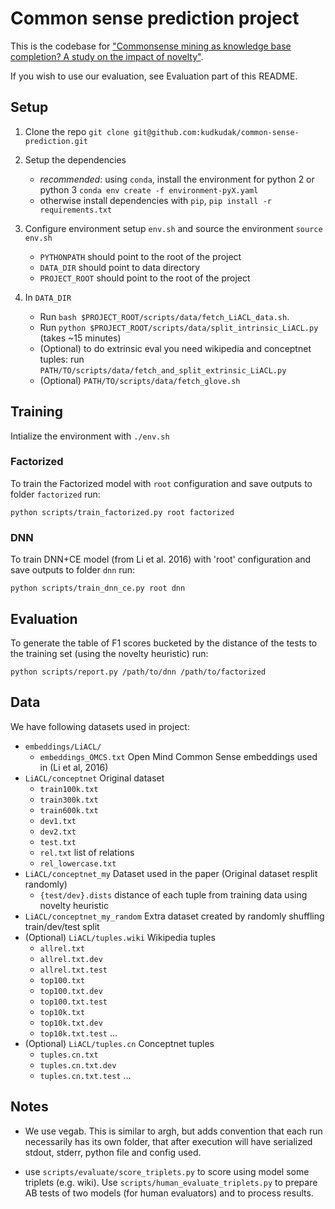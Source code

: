 # Common sense prediction project

This is the codebase for ["Commonsense mining as knowledge base completion? A study on the impact of novelty"](https://arxiv.org/pdf/1804.09259.pdf).

If you wish to use our evaluation, see Evaluation part of this README.

## Setup

1. Clone the repo `git clone git@github.com:kudkudak/common-sense-prediction.git`

2. Setup the dependencies
    * *recommended*: using `conda`, install the environment for python 2 or python 3 `conda env create -f environment-pyX.yaml`
    * otherwise install dependencies with `pip`, `pip install -r requirements.txt`

3. Configure environment setup `env.sh` and source the environment `source env.sh`
    * `PYTHONPATH` should point to the root of the project
    * `DATA_DIR` should point to data directory
    * `PROJECT_ROOT` should point to the root of the project

4. In `DATA_DIR`
    * Run `bash $PROJECT_ROOT/scripts/data/fetch_LiACL_data.sh`.
    * Run `python $PROJECT_ROOT/scripts/data/split_intrinsic_LiACL.py ` (takes ~15 minutes)
    * (Optional) to do extrinsic eval you need wikipedia and conceptnet tuples: run `PATH/TO/scripts/data/fetch_and_split_extrinsic_LiACL.py `
    * (Optional) `PATH/TO/scripts/data/fetch_glove.sh`

## Training

Intialize the environment with `./env.sh`

### Factorized
To train the Factorized model with `root` configuration and save outputs to folder `factorized` run:

``python scripts/train_factorized.py root factorized``

### DNN
To train DNN+CE model (from Li et al. 2016) with 'root' configuration and save outputs to folder `dnn` run: 

``python scripts/train_dnn_ce.py root dnn``


## Evaluation

To generate the table of F1 scores bucketed by the distance of the tests to the training set (using the novelty heuristic) run:

``python scripts/report.py /path/to/dnn /path/to/factorized``


## Data

We have following datasets used in project:

* `embeddings/LiACL/`
    * `embeddings_OMCS.txt` Open Mind Common Sense embeddings used in (Li et al, 2016)
* `LiACL/conceptnet` Original dataset
    * `train100k.txt`
    * `train300k.txt`
    * `train600k.txt`
    * `dev1.txt`
    * `dev2.txt`
    * `test.txt`
    * `rel.txt` list of relations
    * `rel_lowercase.txt`
* `LiACL/conceptnet_my` Dataset used in the paper (Original dataset resplit randomly)
    * `{test/dev}.dists` distance of each tuple from training data using novelty heuristic
* `LiACL/conceptnet_my_random` Extra dataset created by randomly shuffling train/dev/test split
* (Optional) `LiACL/tuples.wiki` Wikipedia tuples
    * `allrel.txt`
    * `allrel.txt.dev`
    * `allrel.txt.test`
    * `top100.txt`
    * `top100.txt.dev`
    * `top100.txt.test`
    * `top10k.txt`
    * `top10k.txt.dev`
    * `top10k.txt.test`
    ...
* (Optional) `LiACL/tuples.cn` Conceptnet tuples
    * `tuples.cn.txt`
    * `tuples.cn.txt.dev`
    * `tuples.cn.txt.test`
    ...


## Notes

* We use vegab. This is similar to argh, but adds convention that each run necessarily has its own folder, that
after execution will have serialized stdout, stderr, python file and config used.

* use `scripts/evaluate/score_triplets.py` to score using model some triplets (e.g. wiki). Use `scripts/human_evaluate_triplets.py` to
prepare AB tests of two models (for human evaluators) and to process results.

